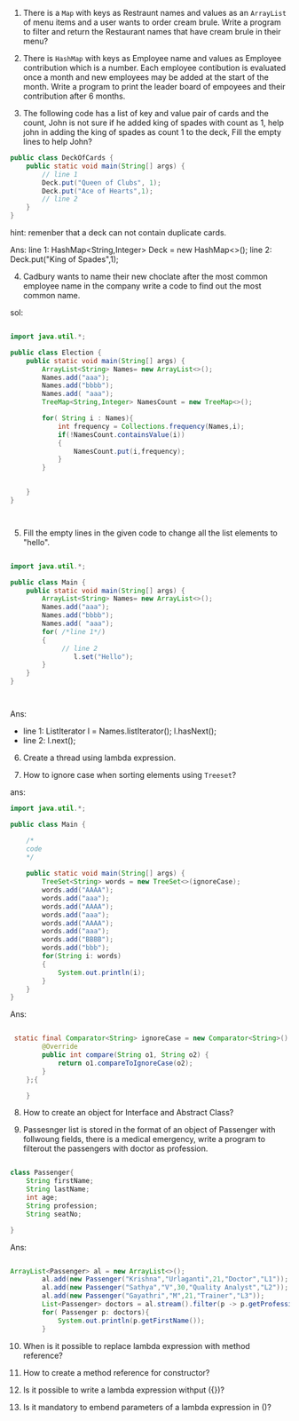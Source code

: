 1. There is a `Map` with keys as Restraunt names and values as an `ArrayList` of menu items and a user wants to order cream brule. Write a program to filter and return the Restaurant names that have cream brule in their menu?

2. There is `HashMap` with keys as Employee name and values as Employee contribution which is a number. Each employee contibution is evaluated once a month and new employees may be added at the start of the month. Write a program to print the leader board of empoyees and their contribution after 6 months.

3. The following code has a list of key and value pair of cards and the count, John is not sure if he added king of spades with count as 1, help john in adding the king of spades as count 1 to the deck,  Fill the empty lines to help John?

``` java
public class DeckOfCards {
    public static void main(String[] args) {
        // line 1
        Deck.put("Queen of Clubs", 1);
        Deck.put("Ace of Hearts",1);
        // line 2
    }
}

```

hint: remenber that a deck can not contain duplicate cards.

Ans: line 1: HashMap<String,Integer> Deck = new HashMap<>();
     line 2: Deck.put("King of Spades",1);

4. Cadbury wants to name their new choclate after the most common employee name in the company write a code to find out the most common name.

sol:

``` java

import java.util.*;

public class Election {
    public static void main(String[] args) {
        ArrayList<String> Names= new ArrayList<>();
        Names.add("aaa");
        Names.add("bbbb");
        Names.add( "aaa");
        TreeMap<String,Integer> NamesCount = new TreeMap<>();

        for( String i : Names){
            int frequency = Collections.frequency(Names,i);
            if(!NamesCount.containsValue(i))
            {
                NamesCount.put(i,frequency);
            }
        }
        

    }
}




```

5. Fill the empty lines in the given code to change all the list elements to "hello".

``` java

import java.util.*;

public class Main {
    public static void main(String[] args) {
        ArrayList<String> Names= new ArrayList<>();
        Names.add("aaa");
        Names.add("bbbb");
        Names.add( "aaa");
        for( /*line 1*/)
        {
             // line 2   
                l.set("Hello");
        }
    }
}




```

Ans: 

- line 1: ListIterator<String> l = Names.listIterator(); l.hasNext(); 
- line 2: l.next(); 

6. Create a thread using lambda expression.

7. How to ignore case when sorting elements using `Treeset`?

ans: 

``` java
import java.util.*;

public class Main {

    /*
    code 
    */
   
    public static void main(String[] args) {
        TreeSet<String> words = new TreeSet<>(ignoreCase);
        words.add("AAAA");
        words.add("aaa");
        words.add("AAAA");
        words.add("aaa");
        words.add("AAAA");
        words.add("aaa");
        words.add("BBBB");
        words.add("bbb");
        for(String i: words)
        {
            System.out.println(i);
        }
    }
}

``` 
Ans: 

``` java

 static final Comparator<String> ignoreCase = new Comparator<String>() {
        @Override
        public int compare(String o1, String o2) {
            return o1.compareToIgnoreCase(o2);
        }
    };{

    }

``` 

8. How to create an object for Interface and Abstract Class?


9. Passesnger list is stored in the format of an object of Passenger with follwoung fields, there is a medical emergency, write a program to filterout the passengers with doctor as profession.

``` java

class Passenger{
    String firstName;
    String lastName;
    int age;
    String profession;
    String seatNo;

}

```

Ans: 

``` java

ArrayList<Passenger> al = new ArrayList<>();
        al.add(new Passenger("Krishna","Urlaganti",21,"Doctor","L1"));
        al.add(new Passenger("Sathya","V",30,"Quality Analyst","L2"));
        al.add(new Passenger("Gayathri","M",21,"Trainer","L3"));
        List<Passenger> doctors = al.stream().filter(p -> p.getProfession().equals("Doctor")).collect(Collectors.toList());
        for( Passenger p: doctors){
            System.out.println(p.getFirstName());
        }

```



10. When is it possible to replace lambda expression with method reference?

11. How to create a method reference for constructor?

12. Is it possible to write a lambda expression withput ({})?

13. Is it mandatory to embend parameters of a lambda expression in ()?






  
